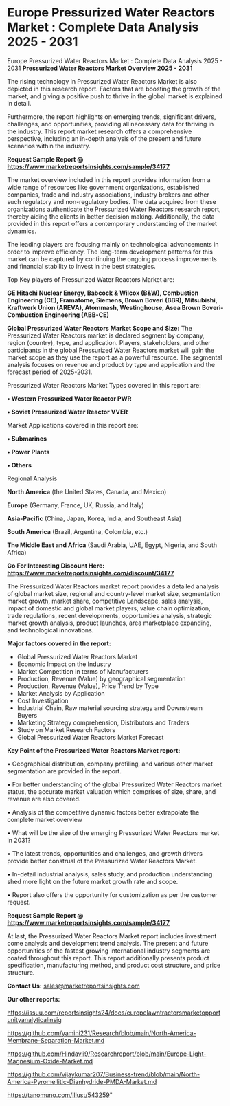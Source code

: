 # Europe Pressurized Water Reactors Market : Complete Data Analysis 2025 - 2031
Europe Pressurized Water Reactors Market : Complete Data Analysis 2025 - 2031
<Strong> Pressurized Water Reactors Market Overview 2025 - 2031</strong>

The rising technology in Pressurized Water Reactors Market is also depicted in this research report. Factors that are boosting the growth of the market, and giving a positive push to thrive in the global market is explained in detail.

Furthermore, the report highlights on emerging trends, significant drivers, challenges, and opportunities, providing all necessary data for thriving in the industry. This report market research offers a comprehensive perspective, including an in-depth analysis of the present and future scenarios within the industry.

<strong>Request Sample Report @ <a href=https://www.marketreportsinsights.com/sample/34177>https://www.marketreportsinsights.com/sample/34177</a></strong>

The market overview included in this report provides information from a wide range of resources like government organizations, established companies, trade and industry associations, industry brokers and other such regulatory and non-regulatory bodies. The data acquired from these organizations authenticate the Pressurized Water Reactors research report, thereby aiding the clients in better decision making. Additionally, the data provided in this report offers a contemporary understanding of the market dynamics.

The leading players are focusing mainly on technological advancements in order to improve efficiency. The long-term development patterns for this market can be captured by continuing the ongoing process improvements and financial stability to invest in the best strategies.

Top Key players of Pressurized Water Reactors Market are:

<strong>GE Hitachi Nuclear Energy, Babcock & Wilcox (B&W), Combustion Engineering (CE), Framatome, Siemens, Brown Boveri (BBR), Mitsubishi, Kraftwerk Union (AREVA), Atommash, Westinghouse, Asea Brown Boveri-Combustion Engineering (ABB-CE)</strong>

<strong><b>Global Pressurized Water Reactors Market Scope and Size:</b></strong>
The Pressurized Water Reactors market is declared segment by company, region (country), type, and application. Players, stakeholders, and other participants in the global Pressurized Water Reactors market will gain the market scope as they use the report as a powerful resource. The segmental analysis focuses on revenue and product by type and application and the forecast period of 2025-2031.

Pressurized Water Reactors Market Types covered in this report are:

<strong>•  Western Pressurized Water Reactor PWR

•  Soviet Pressurized Water Reactor VVER</strong>

Market Applications covered in this report are:

<strong>•  Submarines

•  Power Plants

•  Others</strong> 

Regional Analysis

<strong>North America</strong> (the United States, Canada, and Mexico)

<strong>Europe</strong> (Germany, France, UK, Russia, and Italy)

<strong>Asia-Pacific</strong> (China, Japan, Korea, India, and Southeast Asia)

<strong>South America</strong> (Brazil, Argentina, Colombia, etc.)

<strong>The Middle East and Africa</strong> (Saudi Arabia, UAE, Egypt, Nigeria, and South Africa)

<strong>Go For Interesting Discount Here: <a href=https://www.marketreportsinsights.com/discount/34177>https://www.marketreportsinsights.com/discount/34177</a></strong>

The Pressurized Water Reactors market report provides a detailed analysis of global market size, regional and country-level market size, segmentation market growth, market share, competitive Landscape, sales analysis, impact of domestic and global market players, value chain optimization, trade regulations, recent developments, opportunities analysis, strategic market growth analysis, product launches, area marketplace expanding, and technological innovations.

<strong><b>Major factors covered in the report:</b></strong>
<ul>
  <li>Global Pressurized Water Reactors Market </li>
  <li>Economic Impact on the Industry</li>
  <li>Market Competition in terms of Manufacturers</li>
  <li>Production, Revenue (Value) by geographical segmentation</li>
  <li>Production, Revenue (Value), Price Trend by Type</li>
  <li>Market Analysis by Application</li>
  <li>Cost Investigation</li>
  <li>Industrial Chain, Raw material sourcing strategy and Downstream Buyers</li>
  <li>Marketing Strategy comprehension, Distributors and Traders</li>
  <li>Study on Market Research Factors</li>
  <li>Global Pressurized Water Reactors Market Forecast</li>
</ul>

<strong><b>Key Point of the Pressurized Water Reactors Market report:</b></strong>

• Geographical distribution, company profiling, and various other market segmentation are provided in the report.

• For better understanding of the global Pressurized Water Reactors market status, the accurate market valuation which comprises of size, share, and revenue are also covered.

• Analysis of the competitive dynamic factors better extrapolate the complete market overview

• What will be the size of the emerging Pressurized Water Reactors market in 2031?

• The latest trends, opportunities and challenges, and growth drivers provide better construal of the Pressurized Water Reactors Market.

• In-detail industrial analysis, sales study, and production understanding shed more light on the future market growth rate and scope.

• Report also offers the opportunity for customization as per the customer request.

<strong>Request Sample Report @ <a href=https://www.marketreportsinsights.com/sample/34177>https://www.marketreportsinsights.com/sample/34177</a></strong>

At last, the Pressurized Water Reactors Market report includes investment come analysis and development trend analysis. The present and future opportunities of the fastest growing international industry segments are coated throughout this report. This report additionally presents product specification, manufacturing method, and product cost structure, and price structure.

<strong>Contact Us:</strong>
sales@marketreportsinsights.com

<strong>Our other reports:</strong>

<a href=https://issuu.com/reportsinsights24/docs/europelawntractorsmarketopportunityanalyticalinsig>https://issuu.com/reportsinsights24/docs/europelawntractorsmarketopportunityanalyticalinsig</a>

<a href=https://github.com/yamini231/Research/blob/main/North-America-Membrane-Separation-Market.md>https://github.com/yamini231/Research/blob/main/North-America-Membrane-Separation-Market.md</a>

<a href=https://github.com/Hindavii9/Researchreport/blob/main/Europe-Light-Magnesium-Oxide-Market.md>https://github.com/Hindavii9/Researchreport/blob/main/Europe-Light-Magnesium-Oxide-Market.md</a>

<a href=https://github.com/vijaykumar207/Business-trend/blob/main/North-America-Pyromellitic-Dianhydride-PMDA-Market.md>https://github.com/vijaykumar207/Business-trend/blob/main/North-America-Pyromellitic-Dianhydride-PMDA-Market.md</a>

<a href=https://tanomuno.com/illust/543259>https://tanomuno.com/illust/543259</a>"
